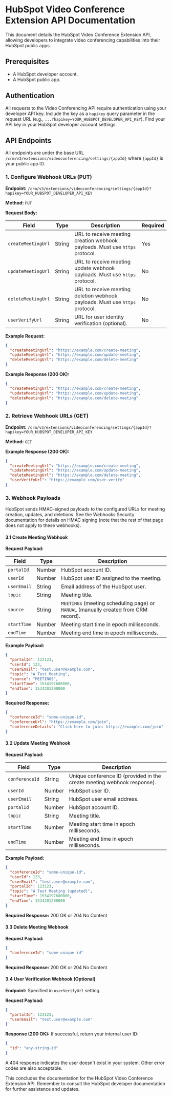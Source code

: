 # HubSpot Video Conference Extension API Documentation

This document details the HubSpot Video Conference Extension API, allowing developers to integrate video conferencing capabilities into their HubSpot public apps.

## Prerequisites

* A HubSpot developer account.
* A HubSpot public app.

## Authentication

All requests to the Video Conferencing API require authentication using your developer API key. Include the key as a `hapikey` query parameter in the request URL (e.g., `...?hapikey=YOUR_HUBSPOT_DEVELOPER_API_KEY`).  Find your API key in your HubSpot developer account settings.


## API Endpoints

All endpoints are under the base URL `/crm/v3/extensions/videoconferencing/settings/{appId}` where `{appId}` is your public app ID.

### 1. Configure Webhook URLs (PUT)

**Endpoint:** `/crm/v3/extensions/videoconferencing/settings/{appId}?hapikey=YOUR_HUBSPOT_DEVELOPER_API_KEY`

**Method:** `PUT`

**Request Body:**

| Field             | Type    | Description                                                                                                 | Required |
|----------------------|---------|-------------------------------------------------------------------------------------------------------------|----------|
| `createMeetingUrl` | String  | URL to receive meeting creation webhook payloads. Must use `https` protocol.                               | Yes       |
| `updateMeetingUrl` | String  | URL to receive meeting update webhook payloads. Must use `https` protocol.                                 | No        |
| `deleteMeetingUrl` | String  | URL to receive meeting deletion webhook payloads. Must use `https` protocol.                               | No        |
| `userVerifyUrl`    | String  | URL for user identity verification (optional).                                                             | No        |

**Example Request:**

```json
{
  "createMeetingUrl": "https://example.com/create-meeting",
  "updateMeetingUrl": "https://example.com/update-meeting",
  "deleteMeetingUrl": "https://example.com/delete-meeting"
}
```

**Example Response (200 OK):**

```json
{
  "createMeetingUrl": "https://example.com/create-meeting",
  "updateMeetingUrl": "https://example.com/update-meeting",
  "deleteMeetingUrl": "https://example.com/delete-meeting"
}
```


### 2. Retrieve Webhook URLs (GET)

**Endpoint:** `/crm/v3/extensions/videoconferencing/settings/{appId}?hapikey=YOUR_HUBSPOT_DEVELOPER_API_KEY`

**Method:** `GET`

**Example Response (200 OK):**

```json
{
  "createMeetingUrl": "https://example.com/create-meeting",
  "updateMeetingUrl": "https://example.com/update-meeting",
  "deleteMeetingUrl": "https://example.com/delete-meeting",
  "userVerifyUrl": "https://example.com/user-verify"
}
```

### 3. Webhook Payloads

HubSpot sends HMAC-signed payloads to the configured URLs for meeting creation, updates, and deletions.  See the Webhooks Security documentation for details on HMAC signing (note that the rest of that page does not apply to these webhooks).


#### 3.1 Create Meeting Webhook

**Request Payload:**

| Field      | Type    | Description                                                                         |
|-------------|---------|-------------------------------------------------------------------------------------|
| `portalId` | Number  | HubSpot account ID.                                                                  |
| `userId`    | Number  | HubSpot user ID assigned to the meeting.                                             |
| `userEmail` | String  | Email address of the HubSpot user.                                                  |
| `topic`     | String  | Meeting title.                                                                     |
| `source`    | String  | `MEETINGS` (meeting scheduling page) or `MANUAL` (manually created from CRM record). |
| `startTime` | Number  | Meeting start time in epoch milliseconds.                                          |
| `endTime`   | Number  | Meeting end time in epoch milliseconds.                                            |

**Example Payload:**

```json
{
  "portalId": 123123,
  "userId": 123,
  "userEmail": "test.user@example.com",
  "topic": "A Test Meeting",
  "source": "MEETINGS",
  "startTime": 1534197600000,
  "endTime": 1534201200000
}
```

**Required Response:**

```json
{
  "conferenceId": "some-unique-id",
  "conferenceUrl": "https://example.com/join",
  "conferenceDetails": "Click here to join: https://example.com/join"
}
```


#### 3.2 Update Meeting Webhook

**Request Payload:**

| Field          | Type    | Description                                                                                             |
|-----------------|---------|---------------------------------------------------------------------------------------------------------|
| `conferenceId` | String  | Unique conference ID (provided in the create meeting webhook response).                               |
| `userId`        | Number  | HubSpot user ID.                                                                                     |
| `userEmail`     | String  | HubSpot user email address.                                                                          |
| `portalId`      | Number  | HubSpot account ID.                                                                                  |
| `topic`         | String  | Meeting title.                                                                                     |
| `startTime`     | Number  | Meeting start time in epoch milliseconds.                                                          |
| `endTime`       | Number  | Meeting end time in epoch milliseconds.                                                            |

**Example Payload:**

```json
{
  "conferenceId": "some-unique-id",
  "userId": 123,
  "userEmail": "test.user@example.com",
  "portalId": 123123,
  "topic": "A Test Meeting (updated)",
  "startTime": 1534197600000,
  "endTime": 1534201200000
}
```

**Required Response:** 200 OK or 204 No Content


#### 3.3 Delete Meeting Webhook

**Request Payload:**

```json
{
  "conferenceId": "some-unique-id"
}
```

**Required Response:** 200 OK or 204 No Content


#### 3.4 User Verification Webhook (Optional)

**Endpoint:**  Specified in `userVerifyUrl` setting.

**Request Payload:**

```json
{
  "portalId": 123123,
  "userEmail": "test.user@example.com"
}
```

**Response (200 OK):**  If successful, return your internal user ID:

```json
{
  "id": "any-string-id"
}
```

A 404 response indicates the user doesn't exist in your system.  Other error codes are also acceptable.

This concludes the documentation for the HubSpot Video Conference Extension API. Remember to consult the HubSpot developer documentation for further assistance and updates.
